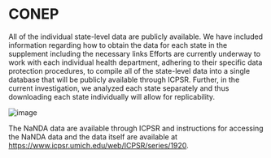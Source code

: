 # CONEP

All of the individual state-level data are publicly available. We have included information regarding how to obtain the data for each state in the supplement including the necessary links Efforts are currently underway to work with each individual health department, adhering to their specific data protection procedures, to compile all of the state-level data into a single database that will be publicly available through ICPSR. Further, in the current investigation, we analyzed each state separately and thus downloading each state individually will allow for replicability.




![image](https://github.com/gracenoppert/CONEP/assets/108744423/cce45ff2-3bc4-41c8-9d6b-b957280bad4b)


The NaNDA data are available through ICPSR and instructions for accessing the NaNDA data and the data itself are available at https://www.icpsr.umich.edu/web/ICPSR/series/1920. 


